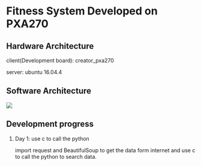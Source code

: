 # Fitness System Developed on PXA270
> 

## Hardware Architecture

client(Development board): creator_pxa270

server: ubuntu 16.04.4

## Software Architecture
![](https://imgur.com/PJcaz3V)
## Development progress

1. Day 1: use c to call the python

	import request and BeautifulSoup to get the data form internet and use c to call the python to search data.

	

	
   




 